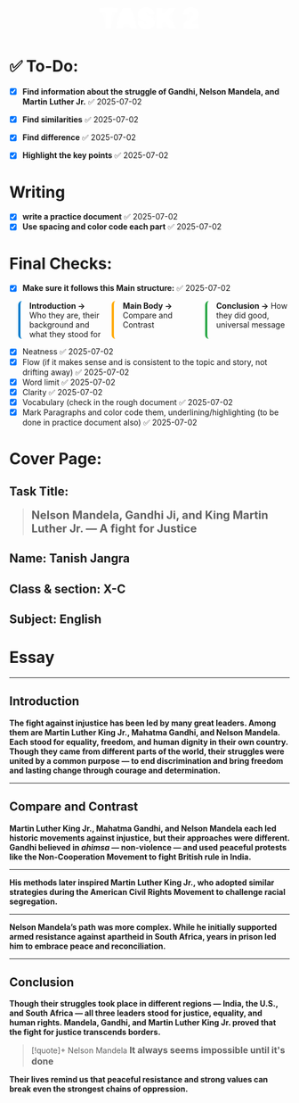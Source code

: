 # <div style = "text-align: center;"><span style = "animation: fadeInUp 0.7s ease-in-out; font-weight: bold;"><span style="text-shadow: 0 0 13px rgb(255,255,255), 0 0 2px rgb(255,255,255); font-size: 50; font-weight: 1000; padding: 3px; padding-right: 10px; padding-left: 10px; border-radius: 7px; color: rgb(255,255,255);">TASK 2</span></span></div>
# <span style = "animation: fadeInUp 0.7s ease-in-out; font-weight: bold;">✅ To-Do:</span>

- [x] <span style = "animation: fadeInUp 0.7s ease-in-out; font-weight: bold;">Find information about the struggle of Gandhi, Nelson Mandela, and Martin Luther Jr.</span> ✅ 2025-07-02
    
- [x] <span style = "animation: fadeInUp 0.7s ease-in-out; font-weight: bold;">Find similarities</span> ✅ 2025-07-02
    
- [x] <span style = "animation: fadeInUp 0.7s ease-in-out; font-weight: bold;">Find difference</span> ✅ 2025-07-02
    
- [x] <span style = "animation: fadeInUp 0.7s ease-in-out; font-weight: bold;">Highlight the key points</span> ✅ 2025-07-02

# <span style = "animation: fadeInUp 0.7s ease-in-out;">Writing</span>

- [x] <span style = "animation: fadeInUp 0.7s ease-in-out; font-weight: bold;">write a practice document</span> ✅ 2025-07-02
- [x] <span style = "animation: fadeInUp 0.7s ease-in-out; font-weight: bold;">Use spacing and color code each part</span> ✅ 2025-07-02

# <span style = "animation: fadeInUp 0.7s ease-in-out;">Final Checks:</span>

- [x] <span style = "animation: fadeInUp 0.7s ease-in-out; font-weight: bold;">Make sure it follows this Main structure:</span> ✅ 2025-07-02
    
<span style = "animation: fadeInUp 0.7s ease-in-out;"> <div style="display: flex; gap: 1rem; justify-content: space-between;">

  <div style="flex: 1; border-left: 4px solid #007acc; padding-left: 1rem; border-radius: 7px;">
    <strong>Introduction →</strong> Who they are, their background and what they stood for
  </div>

  <div style="flex: 1; border-left: 4px solid #ffaa00; padding-left: 1rem; border-radius: 7px;">
    <strong>Main Body →</strong> Compare and Contrast
  </div>

  <div style="flex: 1; border-left: 4px solid #28a745; padding-left: 1rem; border-radius: 7px;">
    <strong>Conclusion →</strong> How they did good, universal message
  </div>

</div> </span>


- [x] <span style = "animation: fadeInUp 0.7s ease-in-out;">Neatness</span> ✅ 2025-07-02
- [x] <span style = "animation: fadeInUp 0.7s ease-in-out;">Flow (if it makes sense and is consistent to the topic and story, not drifting away)</span> ✅ 2025-07-02
- [x] <span style = "animation: fadeInUp 0.7s ease-in-out;">Word limit</span> ✅ 2025-07-02
- [x] <span style = "animation: fadeInUp 0.7s ease-in-out;">Clarity</span> ✅ 2025-07-02
- [x] <span style = "animation: fadeInUp 0.7s ease-in-out;">Vocabulary (check in the rough document</span> ✅ 2025-07-02
- [x] <span style = "animation: fadeInUp 0.7s ease-in-out;">Mark Paragraphs and color code them, underlining/highlighting (to be done in practice document also)</span> ✅ 2025-07-02

# <strong><span style = "animation: fadeInUp 0.7s ease-in-out;">Cover Page:</span></strong>

## <span style = "animation: fadeInUp 0.7s ease-in-out;">Task Title:</span>
> <span style = "animation: fadeInUp 0.7s ease-in-out;"><span style = "font-size: 20px; font-weight: bold;">Nelson Mandela, Gandhi Ji, and King Martin Luther Jr. — A fight for Justice</span></span>
## <span style = "animation: fadeInUp 0.7s ease-in-out;">Name: Tanish Jangra</span>
## <span style = "animation: fadeInUp 0.7s ease-in-out;">Class & section: X-C</span>
## <span style = "animation: fadeInUp 0.7s ease-in-out;">Subject: English</span>
# <span style = "animation: fadeInUp 0.7s ease-in-out;">Essay</span>

---

## <span style = "animation: fadeInUp 0.7s ease-in-out; font-weight: bold;">Introduction</span>

<span style = "animation: fadeInUp 0.7s ease-in-out; font-weight: bold">The fight against injustice has been led by many great leaders. Among them are Martin Luther King Jr., Mahatma Gandhi, and Nelson Mandela. Each stood for equality, freedom, and human dignity in their own country. Though they came from different parts of the world, their struggles were united by a common purpose — to end discrimination and bring freedom and lasting change through courage and determination.</span>

---

## <span style = "animation: fadeInUp 0.7s ease-in-out; font-weight: bold;">Compare and Contrast</span>

<span style = "animation: fadeInUp 0.7s ease-in-out; font-weight: bold;">Martin Luther King Jr., Mahatma Gandhi, and Nelson Mandela each led historic movements against injustice, but their approaches were different. Gandhi believed in _ahimsa_ — non-violence — and used peaceful protests like the Non-Cooperation Movement to fight British rule in India.</span>

---

<span style = "animation: fadeInUp 0.7s ease-in-out; font-weight: bold;">His methods later inspired Martin Luther King Jr., who adopted similar strategies during the American Civil Rights Movement to challenge racial segregation.</span>

---

<span style = "animation: fadeInUp 0.7s ease-in-out; font-weight: bold;">Nelson Mandela’s path was more complex. While he initially supported armed resistance against apartheid in South Africa, years in prison led him to embrace peace and reconciliation.</span>

---

## <span style = "animation: fadeInUp 0.7s ease-in-out; font-weight: bold;">Conclusion</span>

<span style = "animation: fadeInUp 0.7s ease-in-out; font-weight: bold;">Though their struggles took place in different regions — India, the U.S., and South Africa — all three leaders stood for justice, equality, and human rights. Mandela, Gandhi, and Martin Luther King Jr. proved that the fight for justice transcends borders.</span>

> [!quote]+ Nelson Mandela
> <span style = "animation: fadeInUp 0.7s ease-in-out; font-weight: bold;"><span style="font-weight: bold; font-size: 16px">It always seems impossible until it's done</span></span>


<span style = "animation: fadeInUp 0.7s ease-in-out; font-weight: bold;">Their lives remind us that peaceful resistance and strong values can break even the strongest chains of oppression.</span>